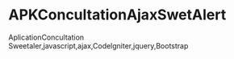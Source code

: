 # APKConcultationAjaxSwetAlert
AplicationConcultation
Sweetaler,javascript,ajax,Codelgniter,jquery,Bootstrap
